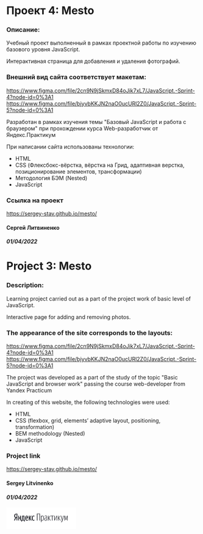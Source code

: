 # Проект 4: Mesto

### Описание:
Учебный проект выполненный в рамках проектной работы по изучению базового уровня JavaScript.

Интерактивная страница для добавления и удаления фотографий.

### Внешний вид сайта соответствует макетам:
https://www.figma.com/file/2cn9N9jSkmxD84oJik7xL7/JavaScript.-Sprint-4?node-id=0%3A1
https://www.figma.com/file/bjyvbKKJN2naO0ucURl2Z0/JavaScript.-Sprint-5?node-id=0%3A1

Разработан в рамках изучения темы "Базовый JavaScript и работа с браузером" при
прохождении курса Web-разработчик от Яндекс.Практикум

При написании сайта использованы технологии:
- HTML
- CSS (Флексбокс-вёрстка, вёрстка на Грид, адаптивная верстка, позиционирование элементов, трансформации)
- Методология БЭМ (Nested)
- JavaScript
### Ссылка на проект
https://sergey-stav.github.io/mesto/

#### __Сергей Литвиненко__
#### **_01/04/2022_**

# Project 3: Mesto

### Description:
Learning project carried out as a part of the project work of basic level of JavaScript.

Interactive page for adding and removing photos.

### The appearance of the site corresponds to the layouts:
https://www.figma.com/file/2cn9N9jSkmxD84oJik7xL7/JavaScript.-Sprint-4?node-id=0%3A1
https://www.figma.com/file/bjyvbKKJN2naO0ucURl2Z0/JavaScript.-Sprint-5?node-id=0%3A1

The project was developed as a part of the study of the topic "Basic JavaScript and browser work" passing the course web-developer from Yandex Practicum

In creating of this website, the following technologies were used:
-	HTML
-	CSS (flexbox, grid, elements’ adaptive layout, positioning, transformation)
-	BEM methodology (Nested)
- JavaScript

### Project link
https://sergey-stav.github.io/mesto/

#### __Sergey Litvinenko__
#### **_01/04/2022_**

<img src="./images/Prakticum.png" width="183px">
